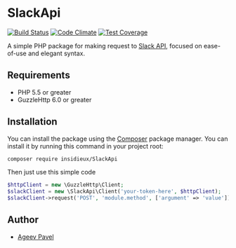 # SlackApi

[![Build Status](https://travis-ci.org/insidieux/SlackApi.svg?branch=master)](https://travis-ci.org/insidieux/SlackApi)
[![Code Climate](https://codeclimate.com/github/insidieux/SlackApi/badges/gpa.svg)](https://codeclimate.com/github/insidieux/SlackApi)
[![Test Coverage](https://codeclimate.com/github/insidieux/SlackApi/badges/coverage.svg)](https://codeclimate.com/github/insidieux/SlackApi/coverage)

A simple PHP package for making request to [Slack API](https://api.slack.com/methods), focused on ease-of-use and elegant syntax.

## Requirements

* PHP 5.5 or greater
* GuzzleHttp 6.0 or greater

## Installation

You can install the package using the [Composer](https://getcomposer.org/) package manager. You can install it by running this command in your project root:

```sh
composer require insidieux/SlackApi
```

Then just use this simple code

```php
$httpClient = new \GuzzleHttp\Client;
$slackClient = new \SlackApi\Client('your-token-here', $httpClient);
$slackClient->request('POST', 'module.method', ['argument' => 'value']);
```

Author
-------

- [Ageev Pavel](mailto:ageev.pavel.v@gmail.com)
